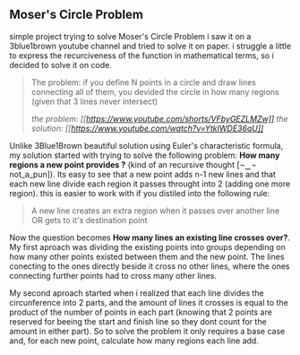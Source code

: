 ## Moser's Circle Problem 

simple project trying to solve Moser's Circle Problem 
i saw it on a 3blue1brown youtube channel and tried to solve it on paper. i struggle a little to express the recurciveness of the function in mathematical terms, so i decided to solve it on code.  

>The problem: if you define N points in a circle and draw lines connecting all of them, you devided the circle in how many regions (given that 3 lines never intersect)
>
>*the problem: [[https://www.youtube.com/shorts/VFbyGEZLMZw]]*
>*the solution: [[https://www.youtube.com/watch?v=YtkIWDE36qU]]*

Unlike 3Blue1Brown beautiful solution using Euler's characteristic formula, my solution started with trying to solve the following problem: **How many regions a new point provides ?** (kind of an recursive thought [¬‿¬ not_a_pun]). Its easy to see that a new point adds n-1 new lines and that each new line divide each region it passes throught into 2 (adding one more region). this is easier to work with if you distiled into the following rule:  

>A new line creates an extra region when it passes over another line OR gets to it's destination point

Now the question becomes **How many lines an existing line crosses over?**. My first aproach was dividing the existing points into groups depending on how many other points existed between them and the new point. The lines conecting to the ones directly beside it cross no other lines, where the ones connecting further points had to cross many other lines. 

My second aproach started when i realized that each line divides the circunference into 2 parts, and the amount of lines it crosses is equal to the product of the number of points in each part (knowing that 2 points are reserved for beeing the start and finish line so they dont count for the amount in either part). So to solve the problem it only requires a base case and, for each new point, calculate how many regions each line add.  